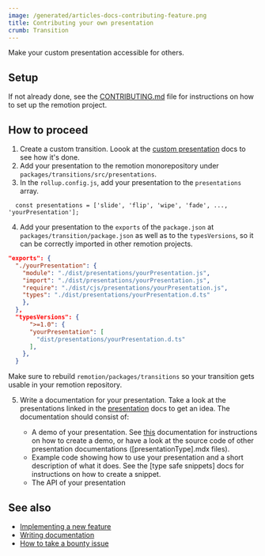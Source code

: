 ```yaml
---
image: /generated/articles-docs-contributing-feature.png
title: Contributing your own presentation
crumb: Transition
---
```


Make your custom presentation accessible for others.

## Setup

If not already done, see the [CONTRIBUTING.md](https://github.com/remotion-dev/remotion/blob/main/CONTRIBUTING.md) file for instructions on how to set up the remotion project.

## How to proceed

1. Create a custom transition. Loook at the [custom presentation](/docs/transitions/presentations/custom) docs to see how it's done.
2. Add your presentation to the remotion monorepository under `packages/transitions/src/presentations`.
3. In the `rollup.config.js`, add your presentation to the `presentations` array.

```tsx
  const presentations = ['slide', 'flip', 'wipe', 'fade', ..., 'yourPresentation'];
```

4. Add your presentation to the `exports` of the `package.json` at `packages/transition/package.json` as well as to the `typesVersions`, so it can be correctly imported in other remotion projects.

```json
"exports": {
  "./yourPresentation": {
    "module": "./dist/presentations/yourPresentation.js",
    "import": "./dist/presentations/yourPresentation.js",
    "require": "./dist/cjs/presentations/yourPresentation.js",
    "types": "./dist/presentations/yourPresentation.d.ts"
    },
  },
  "typesVersions": {
	  ">=1.0": {
      "yourPresentation": [
        "dist/presentations/yourPresentation.d.ts"
      ],
    },
  }
```

Make sure to rebuild `remotion/packages/transitions` so your transition gets usable in your remotion repository.

5. Write a documentation for your presentation. Take a look at the presentations linked in the [presentation](/docs/transitions/presentations) docs to get an idea. The documentation should consist of:

   - A demo of your presentation. See [this](/docs/contributing/docs#demos) documentation for instructions on how to create a demo, or have a look at the source code of other presentation documentations ([presentationType].mdx files).
   - Example code showing how to use your presentation and a short description of what it does. See the [type safe snippets] docs for instructions on how to create a snippet.
   - The API of your presentation

## See also

- [Implementing a new feature](/docs/contributing/feature)
- [Writing documentation](/docs/contributing/docs)
- [How to take a bounty issue](/docs/contributing/bounty)
